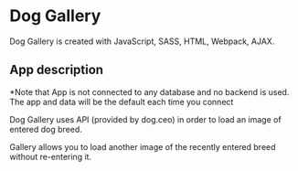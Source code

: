 # Dog Gallery

Dog Gallery is created with JavaScript, SASS, HTML, Webpack, AJAX.

## App description

\*Note that App is not connected to any database and no backend is used. The app and data will be the default each time you connect

Dog Gallery uses API (provided by dog.ceo) in order to load an image of entered dog breed.

Gallery allows you to load another image of the recently entered breed without re-entering it.
